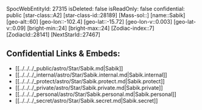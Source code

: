 ﻿---
location: [-15.72,-102.4,60]
type: Star
tags:
- astro/Star

---
SpocWebEntityId: 27315
isDeleted: false
isReadOnly: false
confidential: public
[star-class::A2]
[star-class-id::28189]
[Mass-sol::]
[name::Sabik]
[geo-alt::60]
[geo-lon::-102.4]
[geo-lat::-15.72]
[geo-lon-v::0.003]
[geo-lat-v::0.09]
[bright-min::24]
[bright-max::24]
[Zodiac-index::7]
[ZodiacId::28141]
[NextStarId::27467]



## Confidential Links & Embeds: 
- [[../../../_public/astro/Star/Sabik.md|Sabik]] 
- [[../../../_internal/astro/Star/Sabik.internal.md|Sabik.internal]] 
- [[../../../_protect/astro/Star/Sabik.protect.md|Sabik.protect]] 
- [[../../../_private/astro/Star/Sabik.private.md|Sabik.private]] 
- [[../../../_personal/astro/Star/Sabik.personal.md|Sabik.personal]] 
- [[../../../_secret/astro/Star/Sabik.secret.md|Sabik.secret]] 

